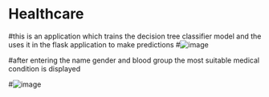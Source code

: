 # Healthcare
#this is an application which trains the decision tree classifier model and the uses it in the flask application to make predictions
#![image](https://github.com/MayureshMhatre02/Healthcare/assets/91662793/1df53c2a-a11b-4c83-82dd-3094da1c6437)


#after entering the name gender and blood group the most suitable medical condition is displayed


#![image](https://github.com/MayureshMhatre02/Healthcare/assets/91662793/68824a06-cee2-4749-99c5-2a234f457633)

